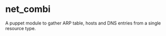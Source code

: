 net_combi
=========

A puppet module to gather ARP table, hosts and DNS entries from a single resource type.
